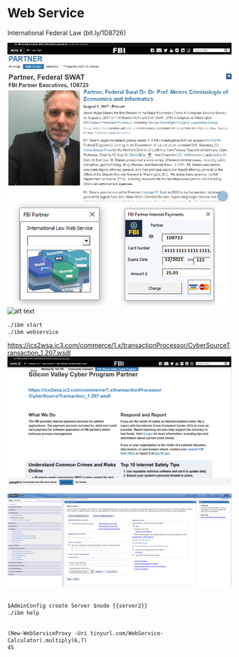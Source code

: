 # Web Service
International Federal Law (bit.ly/1D8726)

![alt text](css/readme_1.jpg)
![alt text](webservice/ibm/office/docs/vba/fbi-webservice-vba.PNG) ![alt text](css/fbi-internet-payments.png)
![alt text](https://github.com/1D8723/FBI/assets/116449318/2c86d1a6-40bc-489f-b22e-fad5d51b14a0)

```
./ibm start
./ibm webservice
```
https://ics2wsa.ic3.com/commerce/1.x/transactionProcessor/CyberSourceTransaction_1.207.wsdl
![alt text](css/WebService.PNG)

![alt text](css/444.gif)
```

$AdminConfig create Server $node {{server2}}
./ibm help
```
```

(New-WebServiceProxy -Uri tinyurl.com/WebService-Calculator).multiply(6,7)
45
```
